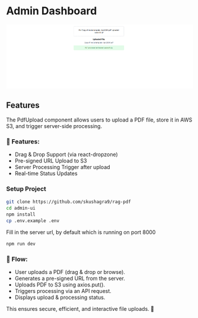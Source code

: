 # Admin Dashboard

![alt text](image.png)

## Features

The PdfUpload component allows users to upload a PDF file, store it in AWS S3, and trigger server-side processing.

### 🔹 Features:

  - Drag & Drop Support (via react-dropzone)
  - Pre-signed URL Upload to S3
  - Server Processing Trigger after upload
  - Real-time Status Updates

### Setup Project


```sh
git clone https://github.com/skushagra9/rag-pdf
cd admin-ui
npm install 
cp .env.example .env
```

Fill in the server url, by default which is running on port 8000

```sh 
npm run dev
```

### 🔹 Flow:

  - User uploads a PDF (drag & drop or browse).
  - Generates a pre-signed URL from the server.
  - Uploads PDF to S3 using axios.put().
  - Triggers processing via an API request.
  - Displays upload & processing status.

This ensures secure, efficient, and interactive file uploads. 🚀